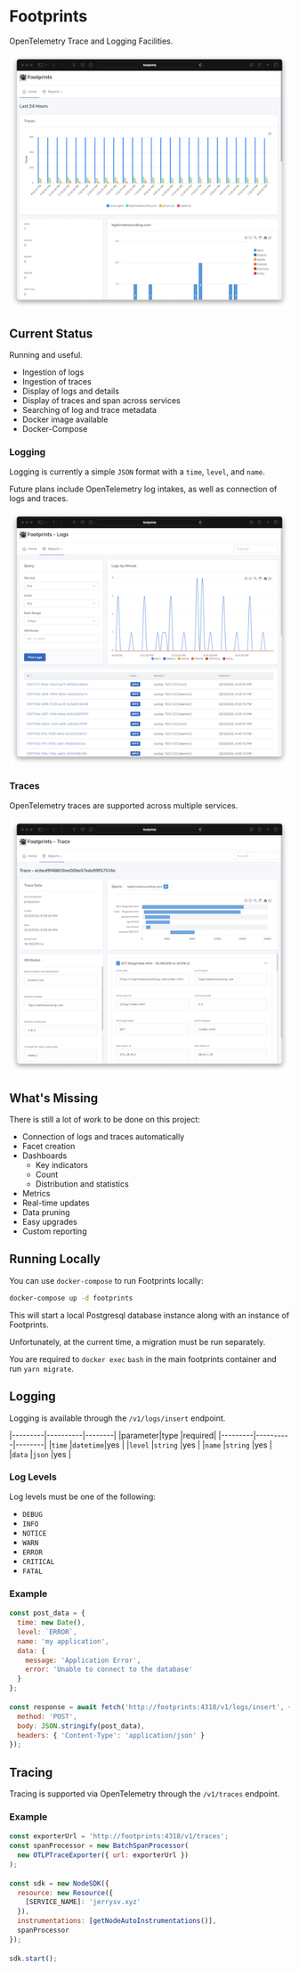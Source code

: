# Footprints

OpenTelemetry Trace and Logging Facilities.

![Main Page](images/footprints-main.png 'Footprints')

## Current Status

Running and useful.

- Ingestion of logs
- Ingestion of traces
- Display of logs and details
- Display of traces and span across services
- Searching of log and trace metadata
- Docker image available
- Docker-Compose

### Logging

Logging is currently a simple `JSON` format with a `time`, `level`, and `name`.

Future plans include OpenTelemetry log intakes, as well as connection of logs and traces.

![Logs](images/footprints-logs.png 'Logs')

### Traces

OpenTelemetry traces are supported across multiple services.

![Traces](images/footprints-traces.png 'Traces')

## What's Missing

There is still a lot of work to be done on this project:

- Connection of logs and traces automatically
- Facet creation
- Dashboards
  - Key indicators
  - Count
  - Distribution and statistics
- Metrics
- Real-time updates
- Data pruning
- Easy upgrades
- Custom reporting

## Running Locally

You can use `docker-compose` to run Footprints locally:

```bash
docker-compose up -d footprints
```

This will start a local Postgresql database instance along with an instance of Footprints.

Unfortunately, at the current time, a migration must be run separately.

You are required to `docker exec` `bash` in the main footprints container and run `yarn migrate`.

## Logging

Logging is available through the `/v1/logs/insert` endpoint.

|---------|----------|--------|
|parameter|type |required|
|---------|----------|--------|
|`time` |`datetime`|yes |
|`level` |`string` |yes |
|`name` |`string` |yes |
|`data` |`json` |yes |

### Log Levels

Log levels must be one of the following:

- `DEBUG`
- `INFO`
- `NOTICE`
- `WARN`
- `ERROR`
- `CRITICAL`
- `FATAL`

### Example

```javascript
const post_data = {
  time: new Date(),
  level: `ERROR`,
  name: 'my application',
  data: {
    message: 'Application Error',
    error: 'Unable to connect to the database'
  }
};

const response = await fetch('http://footprints:4318/v1/logs/insert', {
  method: 'POST',
  body: JSON.stringify(post_data),
  headers: { 'Content-Type': 'application/json' }
});
```

## Tracing

Tracing is supported via OpenTelemetry through the `/v1/traces` endpoint.

### Example

```javascript
const exporterUrl = 'http://footprints:4318/v1/traces';
const spanProcessor = new BatchSpanProcessor(
  new OTLPTraceExporter({ url: exporterUrl })
);

const sdk = new NodeSDK({
  resource: new Resource({
    [SERVICE_NAME]: 'jerrysv.xyz'
  }),
  instrumentations: [getNodeAutoInstrumentations()],
  spanProcessor
});

sdk.start();
```
